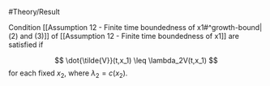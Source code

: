 #Theory/Result

Condition [[Assumption 12 - Finite time boundedness of x1#^growth-bound|(2) and (3)]] of [[Assumption 12 - Finite time boundedness of x1]] are satisfied if 

$$ \dot{\tilde{V}}(t,x_1) \leq \lambda_2V(t,x_1) $$
for each fixed $x_2$, where $\lambda_2 = c(x_2)$.